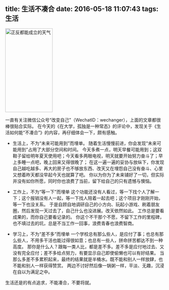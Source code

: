 title: 生活不凑合
date: 2016-05-18 11:07:43
tags: 生活
---

<img src="{% asset_path poem.jpg %}" alt="正反都能成立的天气" width="150" height="266" />

一直有关注微信公众号“改变自己”（WechatID：wechanger），上面的文章都很棒很贴合实际。
在今天的《在大学，孤独是一种常态》的评论中，发现关于《生活如何能“不凑合”》的内容，再仔细体会一下，颇有感触。

* 生活上，不为“未来可能用到”而埋单。
随着生活慢慢前进，你会发现“未来可能用到”占用了大部分空间和时间。
今天多煮一点，明天早餐可能用到；这双鞋子留给明年夏天使用吧；今天看多两眼电视，明天就要开始努力奋斗了；早上多睡一点吧，晚上回来又得很晚了；
在这一遍一遍的妥协与放纵下，你发现自己越吃越多、再大的房子也不够放东西、改天又在埋怨自己没有奋斗、心里又想着昨天都没早起今天也就算了吧。
你以为你为了未来铺好了一切，但实际并没有如你所愿，同时你也浪费了当前，留下给自己的只有遗憾与懊恼。

* 工作上，不为“等一下”而埋单
这个功能还没有人看过，等一下找个人了解一下；这个报销没有人一起，等一下找人陪着一起去吧；这个项目才刚刚开始，等一下也没关系。
于是自顾自地调研自己的小方向、玩起小游戏、刷着朋友圈，然后发现一天过去了，自己什么也没进展。改天依然如此。
工作总是要看成果的，而你自己要看记录的。
你这个不干那个不愿，不留下工作的里程碑，也不填过去的坑，总是不当工作一回事，浪费青春也浪费智商。

* 学习上，不为“差不多”而埋单
一个学校总有那么些人，是应付了事；也总有那么些人，不用多干活也能过得很如意；也总有一些人，拼命拼苦都达不到一种高度。
那你是什么人？跟每一类人比，都是差不多。差不多是应付地过去、又没有完全应付；差不多给点努力，有要显示自己即使偷懒也可以有好结果。
当那么多差不多累积起来，最终的结果就是半桶水。既不能和别人一样放肆，也不能和别人一样获得赞赏。
两边不讨好然后像一锅粥一样，平淡、无趣，沉浸在自以为满足之中。

生活还是的有点追求，不能凑合，不要将就。